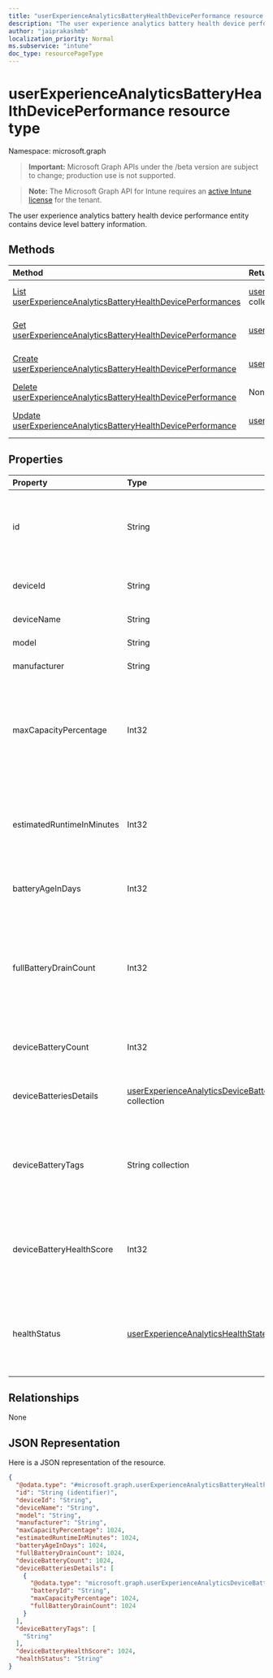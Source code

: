 ```yaml
---
title: "userExperienceAnalyticsBatteryHealthDevicePerformance resource type"
description: "The user experience analytics battery health device performance entity contains device level battery information."
author: "jaiprakashmb"
localization_priority: Normal
ms.subservice: "intune"
doc_type: resourcePageType
---
```


# userExperienceAnalyticsBatteryHealthDevicePerformance resource type

Namespace: microsoft.graph

> **Important:** Microsoft Graph APIs under the /beta version are subject to change; production use is not supported.

> **Note:** The Microsoft Graph API for Intune requires an [active Intune license](https://go.microsoft.com/fwlink/?linkid=839381) for the tenant.

The user experience analytics battery health device performance entity contains device level battery information.

## Methods
|Method|Return Type|Description|
|:---|:---|:---|
|[List userExperienceAnalyticsBatteryHealthDevicePerformances](../api/intune-devices-userexperienceanalyticsbatteryhealthdeviceperformance-list.md)|[userExperienceAnalyticsBatteryHealthDevicePerformance](../resources/intune-devices-userexperienceanalyticsbatteryhealthdeviceperformance.md) collection|List properties and relationships of the [userExperienceAnalyticsBatteryHealthDevicePerformance](../resources/intune-devices-userexperienceanalyticsbatteryhealthdeviceperformance.md) objects.|
|[Get userExperienceAnalyticsBatteryHealthDevicePerformance](../api/intune-devices-userexperienceanalyticsbatteryhealthdeviceperformance-get.md)|[userExperienceAnalyticsBatteryHealthDevicePerformance](../resources/intune-devices-userexperienceanalyticsbatteryhealthdeviceperformance.md)|Read properties and relationships of the [userExperienceAnalyticsBatteryHealthDevicePerformance](../resources/intune-devices-userexperienceanalyticsbatteryhealthdeviceperformance.md) object.|
|[Create userExperienceAnalyticsBatteryHealthDevicePerformance](../api/intune-devices-userexperienceanalyticsbatteryhealthdeviceperformance-create.md)|[userExperienceAnalyticsBatteryHealthDevicePerformance](../resources/intune-devices-userexperienceanalyticsbatteryhealthdeviceperformance.md)|Create a new [userExperienceAnalyticsBatteryHealthDevicePerformance](../resources/intune-devices-userexperienceanalyticsbatteryhealthdeviceperformance.md) object.|
|[Delete userExperienceAnalyticsBatteryHealthDevicePerformance](../api/intune-devices-userexperienceanalyticsbatteryhealthdeviceperformance-delete.md)|None|Deletes a [userExperienceAnalyticsBatteryHealthDevicePerformance](../resources/intune-devices-userexperienceanalyticsbatteryhealthdeviceperformance.md).|
|[Update userExperienceAnalyticsBatteryHealthDevicePerformance](../api/intune-devices-userexperienceanalyticsbatteryhealthdeviceperformance-update.md)|[userExperienceAnalyticsBatteryHealthDevicePerformance](../resources/intune-devices-userexperienceanalyticsbatteryhealthdeviceperformance.md)|Update the properties of a [userExperienceAnalyticsBatteryHealthDevicePerformance](../resources/intune-devices-userexperienceanalyticsbatteryhealthdeviceperformance.md) object.|

## Properties
|Property|Type|Description|
|:---|:---|:---|
|id|String|The unique identifier of the user experience analytics battery health device performance object.|
|deviceId|String|The unique identifier of the device, Intune DeviceID.|
|deviceName|String|Device friendly name.|
|model|String|The model name of the device.|
|manufacturer|String|The manufacturer name of the device.|
|maxCapacityPercentage|Int32|Ratio of current capacity and design capacity of the battery with the lowest capacity. Unit in percentage and values range from 0-100. Valid values 0 to 2147483647|
|estimatedRuntimeInMinutes|Int32|The estimated runtime of the device when the battery is fully charged. Unit in minutes. Valid values 0 to 2147483647|
|batteryAgeInDays|Int32|Estimated battery age. Unit in days. Valid values 0 to 2147483647|
|fullBatteryDrainCount|Int32|Number of times the battery has been discharged an amount that equals 100% of its capacity, but not necessarily by discharging it from 100% to 0%. Valid values 0 to 2147483647|
|deviceBatteryCount|Int32|Number of batteries in a user device. Valid values 0 to 2147483647|
|deviceBatteriesDetails|[userExperienceAnalyticsDeviceBatteryDetail](../resources/intune-devices-userexperienceanalyticsdevicebatterydetail.md) collection|Properties (maxCapacity and cycleCount) related to all batteries of the device.|
|deviceBatteryTags|String collection|Tags for computed information on how battery on the device is behaving. E.g. newbattery, batterycapacityred, designcapacityzero, etc.|
|deviceBatteryHealthScore|Int32|A weighted average of a device’s maximum capacity score and runtime estimate score. Values range from 0-100. Valid values 0 to 2147483647|
|healthStatus|[userExperienceAnalyticsHealthState](../resources/intune-devices-userexperienceanalyticshealthstate.md)|The overall battery health status of the device. Possible values are: `unknown`, `insufficientData`, `needsAttention`, `meetingGoals`, `unknownFutureValue`.|

## Relationships
None

## JSON Representation
Here is a JSON representation of the resource.
<!-- {
  "blockType": "resource",
  "keyProperty": "id",
  "@odata.type": "microsoft.graph.userExperienceAnalyticsBatteryHealthDevicePerformance"
}
-->
``` json
{
  "@odata.type": "#microsoft.graph.userExperienceAnalyticsBatteryHealthDevicePerformance",
  "id": "String (identifier)",
  "deviceId": "String",
  "deviceName": "String",
  "model": "String",
  "manufacturer": "String",
  "maxCapacityPercentage": 1024,
  "estimatedRuntimeInMinutes": 1024,
  "batteryAgeInDays": 1024,
  "fullBatteryDrainCount": 1024,
  "deviceBatteryCount": 1024,
  "deviceBatteriesDetails": [
    {
      "@odata.type": "microsoft.graph.userExperienceAnalyticsDeviceBatteryDetail",
      "batteryId": "String",
      "maxCapacityPercentage": 1024,
      "fullBatteryDrainCount": 1024
    }
  ],
  "deviceBatteryTags": [
    "String"
  ],
  "deviceBatteryHealthScore": 1024,
  "healthStatus": "String"
}
```